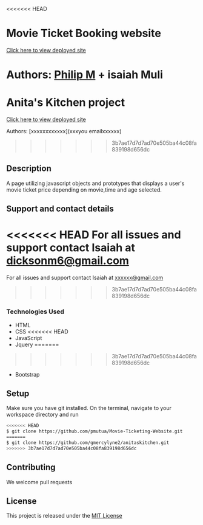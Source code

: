 <<<<<<< HEAD
# Movie Ticket Booking website

[Click here to view deployed site ](https://example.com)

Authors: [Philip M](pmutua@live.com) + isaiah Muli
=======
# Anita's Kitchen project

[Click here to view deployed site ](https://gmercylyne2.github.io/anitaskitchen/)

Authors: [xxxxxxxxxxxx](xxxyou emailxxxxxx) 
>>>>>>> 3b7ae17d7d7ad70e505ba44c08fa839198d656dc

## Description

A page utilizing javascript objects and prototypes that displays a user's movie ticket price depending on movie,time and age selected.

## Support and contact details
<<<<<<< HEAD
For all issues and support contact Isaiah at <dicksonm6@gmail.com>
=======
For all issues and support contact Isaiah at <xxxxxx@gmail.com>
>>>>>>> 3b7ae17d7d7ad70e505ba44c08fa839198d656dc

### Technologies Used
* HTML
* CSS
<<<<<<< HEAD
* JavaScript
* Jquery
=======
>>>>>>> 3b7ae17d7d7ad70e505ba44c08fa839198d656dc
* Bootstrap

## Setup

Make sure you have git installed. On the terminal, navigate to your workspace directory and run

```bash
<<<<<<< HEAD
$ git clone https://github.com/pmutua/Movie-Ticketing-Website.git
=======
$ git clone https://github.com/gmercylyne2/anitaskitchen.git
>>>>>>> 3b7ae17d7d7ad70e505ba44c08fa839198d656dc
```
## Contributing

We welcome pull requests

## License

This project is released under the [MIT License](./LICENSE.md)
